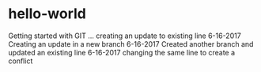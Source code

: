 # hello-world
Getting started with GIT ... creating an update to existing line
6-16-2017 Creating an update in a new branch 
6-16-2017 Created another branch and updated an existing line 
6-16-2017 changing the same line to create a conflict 
